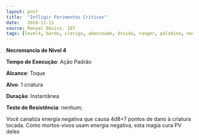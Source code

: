 ```yaml
---
layout: post
title:  "Infligir Ferimentos Críticos"
date:   2016-11-11
source: Manual Básico. 187
tags: [level4, bardo, clerigo, abencoado, druida, ranger, paladino, necromancia, padrao, toque, criatura, instantanea, nenhum, dano]
---
```


**Necromancia de Nível 4**

**Tempo de Execução**: Ação Padrão

**Alcance**: Toque

**Alvo**: 1 criatura

**Duração**: Instantânea

**Teste de Resistência**: nenhum;

Você canaliza energia negativa que causa 4d8+7 pontos de dano à criatura tocada. Como mortos-vivos usam energia negativa, esta magia cura PV deles
